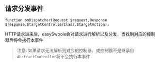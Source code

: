 请求分发事件
------

```
function onDispatcher(Request $request,Response $response,$targetControllerClass,$targetAction);
```

HTTP请求进来后，easySwoole会对请求进行解析以及分发，当找到对应的控制器后将会执行本事件

> 注意: 如果请求无法解析到对应的控制器，或控制器不是继承自`AbstractController`将不会执行本事件

<script>
    var _hmt = _hmt || [];
    (function() {
        var hm = document.createElement("script");
        hm.src = "https://hm.baidu.com/hm.js?4c8d895ff3b25bddb6fa4185c8651cc3";
        var s = document.getElementsByTagName("script")[0];
        s.parentNode.insertBefore(hm, s);
    })();
</script>
<script>
(function(){
    var bp = document.createElement('script');
    var curProtocol = window.location.protocol.split(':')[0];
    if (curProtocol === 'https') {
        bp.src = 'https://zz.bdstatic.com/linksubmit/push.js';        
    }
    else {
        bp.src = 'http://push.zhanzhang.baidu.com/push.js';
    }
    var s = document.getElementsByTagName("script")[0];
    s.parentNode.insertBefore(bp, s);
})();
</script>
